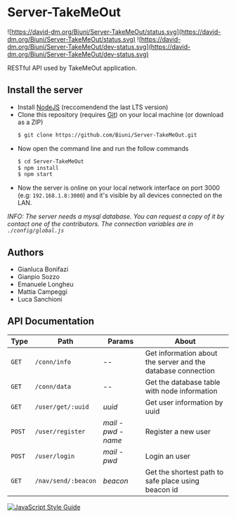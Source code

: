# Server-TakeMeOut
![https://david-dm.org/Biuni/Server-TakeMeOut/status.svg](https://david-dm.org/Biuni/Server-TakeMeOut/status.svg)
![https://david-dm.org/Biuni/Server-TakeMeOut/dev-status.svg](https://david-dm.org/Biuni/Server-TakeMeOut/dev-status.svg)

RESTful API used by TakeMeOut application.

## Install the server

  - Install [NodeJS](https://nodejs.org/en/) (reccomendend the last LTS version)
  - Clone this repository (requires [Git](https://git-scm.com/)) on your local machine (or download as a ZIP)
    ```sh
    $ git clone https://github.com/Biuni/Server-TakeMeOut.git
    ```
  - Now open the command line and run the follow commands
    ```sh
    $ cd Server-TakeMeOut
    $ npm install
    $ npm start
    ```
  - Now the server is online on your local network interface on port 3000 (e.g: `192.168.1.8:3000`) and it's visible by all devices connected on the LAN.

  *INFO: The server needs a mysql database. You can request a copy of it by contact one of the contributors. The connection variables are in `./config/global.js`*

## Authors
  - Gianluca Bonifazi
  - Gianpio Sozzo
  - Emanuele Longheu
  - Mattia Campeggi
  - Luca Sanchioni

## API Documentation
| Type | Path | Params | About |
| ------ | ------ | ------ | ------ |
| `GET` | `/conn/info` | -- | Get information about the server and the database connection |
| `GET` | `/conn/data` | -- | Get the database table with node information |
| `GET` | `/user/get/:uuid` | *uuid* | Get user information by uuid |
| `POST` | `/user/register` | *mail* - *pwd* - *name* | Register a new user |
| `POST` | `/user/login` | *mail* - *pwd* | Login an user |
| `GET` | `/nav/send/:beacon` | *beacon* | Get the shortest path to safe place using beacon id |


[![JavaScript Style Guide](https://cdn.rawgit.com/standard/standard/master/badge.svg)](https://github.com/standard/standard)